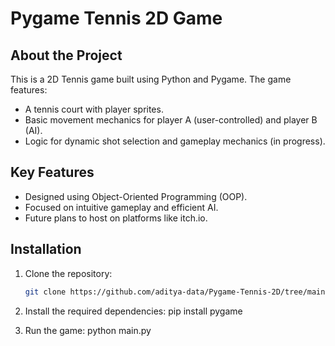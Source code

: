 # Pygame Tennis 2D Game  

## About the Project  
This is a 2D Tennis game built using Python and Pygame. The game features:  
- A tennis court with player sprites.  
- Basic movement mechanics for player A (user-controlled) and player B (AI).  
- Logic for dynamic shot selection and gameplay mechanics (in progress).  

## Key Features  
- Designed using Object-Oriented Programming (OOP).  
- Focused on intuitive gameplay and efficient AI.  
- Future plans to host on platforms like itch.io.  

## Installation  
1. Clone the repository:  
   ```bash
   git clone https://github.com/aditya-data/Pygame-Tennis-2D/tree/main/resources

2. Install the required dependencies:
    pip install pygame

3. Run the game:
    python main.py
    
